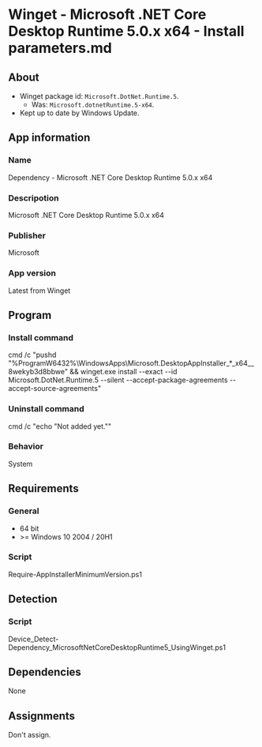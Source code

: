 # Winget - Microsoft .NET Core Desktop Runtime 5.0.x x64 - Install parameters.md
## About
* Winget package id: ```Microsoft.DotNet.Runtime.5```.
  * Was: ```Microsoft.dotnetRuntime.5-x64```.
* Kept up to date by Windows Update.


## App information
### Name
Dependency - Microsoft .NET Core Desktop Runtime 5.0.x x64

### Descripotion
Microsoft .NET Core Desktop Runtime 5.0.x x64

### Publisher
Microsoft

### App version
Latest from Winget


## Program
### Install command
cmd /c "pushd "%ProgramW6432%\WindowsApps\Microsoft.DesktopAppInstaller_*_x64__8wekyb3d8bbwe" && winget.exe install --exact --id Microsoft.DotNet.Runtime.5 --silent --accept-package-agreements --accept-source-agreements"

### Uninstall command
cmd /c "echo "Not added yet.""

### Behavior
System


## Requirements
### General
* 64 bit
* \>= Windows 10 2004 / 20H1

### Script
Require-AppInstallerMinimumVersion.ps1


## Detection
### Script
Device_Detect-Dependency_MicrosoftNetCoreDesktopRuntime5_UsingWinget.ps1


## Dependencies
None


## Assignments
Don't assign.
